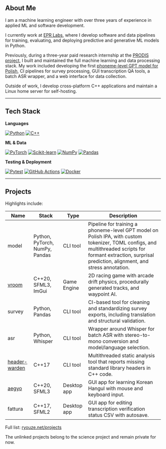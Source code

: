 ## About Me

I am a machine learning engineer with over three years of experience in applied ML and software development.

I currently work at [EPR Labs](https://epr-labs.com), where I develop software and data pipelines for training, evaluating, and deploying predictive and generative ML models in Python.

Previously, during a three-year paid research internship at the [PRODIS project](https://prodis-opus19.github.io), I built and maintained the full machine learning and data processing stack. My work included developing the first [phoneme-level GPT model for Polish](https://arxiv.org/abs/2404.10112), CI pipelines for survey processing, GUI transcription QA tools, a batch ASR wrapper, and a web interface for data collection.

Outside of work, I develop cross-platform C++ applications and maintain a Linux home server for self-hosting.

---

## Tech Stack

**Languages**

[![Python](https://img.shields.io/badge/Python-3776AB?logo=python&logoColor=fff)](#)
[![C++](https://img.shields.io/badge/C++-%2300599C.svg?logo=c%2B%2B&logoColor=white)](#)

**ML & Data**

[![PyTorch](https://img.shields.io/badge/PyTorch-ee4c2c?logo=pytorch&logoColor=white)](#)
[![Scikit-learn](https://img.shields.io/badge/scikit--learn-F7931E?logo=scikit-learn&logoColor=white)](#)
[![NumPy](https://img.shields.io/badge/NumPy-013243?logo=numpy&logoColor=white)](#)
[![Pandas](https://img.shields.io/badge/Pandas-150458?logo=pandas&logoColor=white)](#)

**Testing & Deployment**

[![Pytest](https://img.shields.io/badge/Pytest-fff?logo=pytest&logoColor=000)](#)
[![GitHub Actions](https://img.shields.io/badge/GitHub_Actions-2088FF?logo=github-actions&logoColor=white)](#)
[![Docker](https://img.shields.io/badge/Docker-2496ED?logo=docker&logoColor=white)](#)

---

## Projects

Highlights include:

| Name                                                     | Stack                          | Type        | Description                                                                                                                                                                                                   |
| -------------------------------------------------------- | ------------------------------ | ----------- | ------------------------------------------------------------------------------------------------------------------------------------------------------------------------------------------------------------- |
| model                                                    | Python, PyTorch, NumPy, Pandas | CLI tool    | Pipeline for training a phoneme-level GPT model on Polish IPA, with custom tokenizer, TOML configs, and multithreaded scripts for formant extraction, surprisal prediction, alignment, and stress annotation. |
| [vroom](https://github.com/ryouze/vroom)                 | C++20, SFML3, ImGui            | Game Engine | 2D racing game with arcade drift physics, procedurally generated tracks, and waypoint AI.                                                                                                                     |
| survey                                                   | Python, Pandas                 | CLI tool    | CI-based tool for cleaning and standardizing survey exports, including translation and structural validation.                                                                                                 |
| asr                                                      | Python, Whisper                | CLI tool    | Wrapper around Whisper for batch ASR with stereo-to-mono conversion and model/language selection.                                                                                                             |
| [header-warden](https://github.com/ryouze/header-warden) | C++17                          | CLI tool    | Multithreaded static analysis tool that reports missing standard library headers in C++ code.                                                                                                                 |
| [aegyo](https://github.com/ryouze/aegyo)                 | C++20, SFML3                   | Desktop app | GUI app for learning Korean Hangul with mouse and keyboard input.                                                                                                                                             |
| fattura                                                  | C++17, SFML2                   | Desktop app | GUI app for editing transcription verification status CSV with autosave.                                                                                                                                      |

Full list: [ryouze.net/projects](https://ryouze.net/projects)

The unlinked projects belong to the science project and remain private for now.
